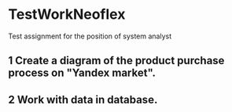 # TestWorkNeoflex
Test assignment for the position of system analyst

## 1 Create a diagram of the product purchase process on "Yandex market".

## 2 Work with data in database.
